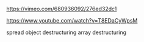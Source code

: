 https://vimeo.com/680936092/276ed32dc1

https://www.youtube.com/watch?v=T8EDaCyWpsM

spread
object destructuring
array destructuring
